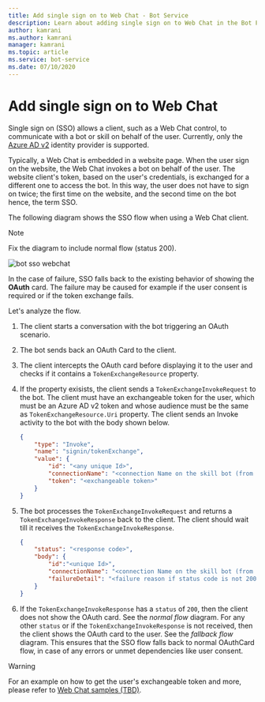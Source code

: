 ```yaml
---
title: Add single sign on to Web Chat - Bot Service
description: Learn about adding single sign on to Web Chat in the Bot Framework.
author: kamrani
ms.author: kamrani
manager: kamrani
ms.topic: article
ms.service: bot-service
ms.date: 07/10/2020
---
```


# Add single sign on to Web Chat

Single sign on (SSO) allows a client, such as a Web Chat control, to communicate with a bot or skill on behalf of the user. Currently, only the [Azure AD v2](~/v4sdk/bot-builder-concept-identity-providers.md#azure-active-directory-identity-provider) identity provider is supported.

Typically, a Web Chat is embedded in a website page. When the user sign on the website, the Web Chat invokes a bot on behalf of the user. The website client's token, based on the user's credentials, is exchanged for a different one to access the bot. In this way, the user does not have to sign on twice; the first time on the website, and the second time on the bot hence, the term SSO.

The following diagram shows the SSO flow when using a Web Chat client.

> [!NOTE]
> Fix the diagram to include normal flow (status 200).

![bot sso webchat](~/v4sdk/media/concept-bot-authentication/bot-auth-sso-webchat-time-sequence.PNG)

In the case of failure, SSO falls back to the existing behavior of showing the **OAuth** card. The failure may be caused for example if the user consent is required or if the token exchange fails.

Let's analyze the flow.

1. The client starts a conversation with the bot triggering an OAuth scenario.
1. The bot sends back an OAuth Card to the client.
1. The client intercepts the OAuth card before displaying it to the user and checks if it contains a `TokenExchangeResource` property.
1. If the property exisists, the client sends a `TokenExchangeInvokeRequest` to the bot. The client must have an exchangeable token for the user, which must be an Azure AD v2 token and whose audience must be the same as `TokenExchangeResource.Uri` property.  The client sends an Invoke activity to the bot with the body shown below.

    ```json
    {
        "type": "Invoke",
        "name": "signin/tokenExchange",
        "value": {
            "id": "<any unique Id>",
            "connectionName": "<connection Name on the skill bot (from the OAuth Card)>",
            "token": "<exchangeable token>"
        }
    }
    ```

1. The bot processes the `TokenExchangeInvokeRequest` and returns a `TokenExchangeInvokeResponse` back to the client. The
client should wait till it receives the `TokenExchangeInvokeResponse`.

    ```json
    {
        "status": "<response code>",
        "body": {
            "id":"<unique Id>",
            "connectionName": "<connection Name on the skill bot (from the OAuth Card)>",
            "failureDetail": "<failure reason if status code is not 200, null otherwise>"
        }
    }
    ```

1. If the `TokenExchangeInvokeResponse` has a `status` of `200`, then the client does not show the OAuth card. See the *normal flow* diagram. For any other `status` or if the `TokenExchangeInvokeResponse` is not received, then the client shows the OAuth card to the user. See the *fallback flow* diagram. This ensures that the SSO flow falls back to normal OAuthCard flow, in case of any errors or unmet dependencies like user consent.

> [!WARNING]
> For an example on how to get the user's exchangeable token and more, please refer to [Web Chat samples (TBD)](https://linkrequired).

<!--
## Website with secure access

Many websites support authentication. Once a user has signed on to a website, a token is typically stored in a cookie and/or in-memory in the user’s web browser. This token is most often included in the authorization header to API calls that the browser makes to backend services.

If you want your bot to use the same user's token as the client website, then the Web Chat can be configured to send the user's token with every message to the bot. This is preferable to sending the token once and having the bot cache it because the token could expire, and the bot cannot refresh it. Also, it takes a sizable amount of work to securely cache and store user tokens.

To configure the Web Chat to send user tokens with each outgoing message, you can use the Web Chat [BackChannel](https://github.com/Microsoft/BotFramework-WebChat#the-backchannel) capability. This allows to intercept every outgoing activity and augment it with any extra information, including the user token. (**Is this correct? Are we going to have an example?**)

> [!WARNING]
> ?? Example needed here ??

## Website with anonymous and secure access

In some cases, websites use bots that allow anonymous access to get basic information such as a bank opening hours, routing number, branch address information and so on. That same bot can perform secure tasks such as balance inquiries or transfer money, which require user's sign on.

In this case, it is often preferable to have the bot ask the website to prompt the user to sign on, and then have the resulting user token sent to the bot. In order for this to happen the bot must inform the website that it needs the user token. This can be done using a custom *EventActivity* from the bot to the Web Chat.

When the bot receives user's request to perform a secure task, it can send two replies:

- A *MessageActivity* asking the user to sign on.
- An *EventActivity* with a name such as *sign on request*.

The Web Chat can be configured to listen for events and perform special processing when it receives the *sign on request* event. In this case, it prompts the user to sign on to the website. Once the user has signed on, a token can be returned to the bot as another *EventActivity*.

> [!WARNING]
> ?? Example needed here ??
-->